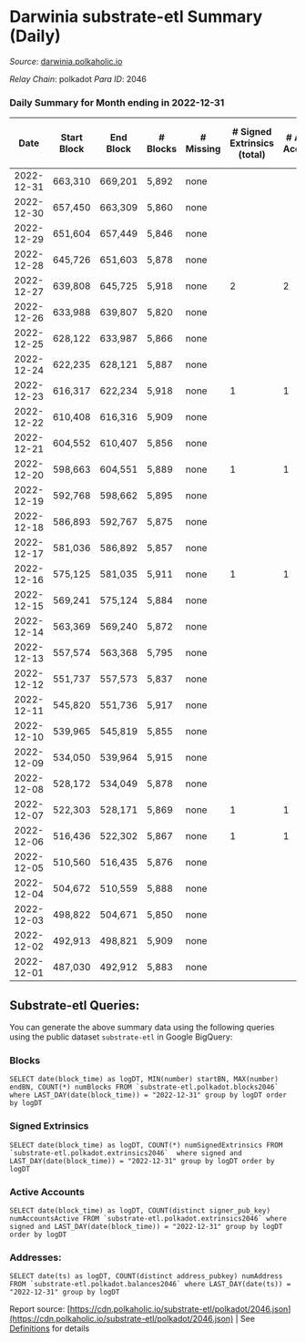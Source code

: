 # Darwinia substrate-etl Summary (Daily)

_Source_: [darwinia.polkaholic.io](https://darwinia.polkaholic.io)

*Relay Chain*: polkadot
*Para ID*: 2046



### Daily Summary for Month ending in 2022-12-31


| Date | Start Block | End Block | # Blocks | # Missing | # Signed Extrinsics (total) | # Active Accounts | # Addresses with Balances | # Events | # Transfers | # XCM Transfers In | # XCM Transfers Out |
| ---- | ----------- | --------- | -------- | --------- | --------------------------- | ----------------- | ------------------------- | -------- | ----------- | ------------------ | ------------------- |
| 2022-12-31 | 663,310 | 669,201 | 5,892 | none  |  |  | 22 | 11,787 |   |   |   |
| 2022-12-30 | 657,450 | 663,309 | 5,860 | none  |  |  | 22 | 11,723 |   |   |   |
| 2022-12-29 | 651,604 | 657,449 | 5,846 | none  |  |  | 22 | 11,695 |   |   |   |
| 2022-12-28 | 645,726 | 651,603 | 5,878 | none  |  |  | 22 | 11,760 |   |   |   |
| 2022-12-27 | 639,808 | 645,725 | 5,918 | none  | 2 | 2 | 22 | 11,976 | 122  | 1  | 1  |
| 2022-12-26 | 633,988 | 639,807 | 5,820 | none  |  |  | 21 | 11,643 |   |   |   |
| 2022-12-25 | 628,122 | 633,987 | 5,866 | none  |  |  | 21 | 11,736 |   |   |   |
| 2022-12-24 | 622,235 | 628,121 | 5,887 | none  |  |  | 21 | 11,777 |   |   |   |
| 2022-12-23 | 616,317 | 622,234 | 5,918 | none  | 1 | 1 | 21 | 11,913 | 61  | 1  | 1  |
| 2022-12-22 | 610,408 | 616,316 | 5,909 | none  |  |  | 21 | 11,821 |   |   |   |
| 2022-12-21 | 604,552 | 610,407 | 5,856 | none  |  |  | 21 | 11,716 |   |   |   |
| 2022-12-20 | 598,663 | 604,551 | 5,889 | none  | 1 | 1 | 21 | 11,787 |   |   |   |
| 2022-12-19 | 592,768 | 598,662 | 5,895 | none  |  |  | 21 | 11,793 |   |   |   |
| 2022-12-18 | 586,893 | 592,767 | 5,875 | none  |  |  | 21 | 11,753 |   |   |   |
| 2022-12-17 | 581,036 | 586,892 | 5,857 | none  |  |  | 21 | 11,718 |   |   |   |
| 2022-12-16 | 575,125 | 581,035 | 5,911 | none  | 1 | 1 | 21 | 11,895 | 61  | 1  | 1  |
| 2022-12-15 | 569,241 | 575,124 | 5,884 | none  |  |  | 21 | 11,771 |   |   |   |
| 2022-12-14 | 563,369 | 569,240 | 5,872 | none  |  |  | 21 | 11,748 |   |   |   |
| 2022-12-13 | 557,574 | 563,368 | 5,795 | none  |  |  |  | 11,593 |   |   |   |
| 2022-12-12 | 551,737 | 557,573 | 5,837 | none  |  |  | 21 | 11,677 |   |   |   |
| 2022-12-11 | 545,820 | 551,736 | 5,917 | none  |  |  | 21 | 11,837 |   |   |   |
| 2022-12-10 | 539,965 | 545,819 | 5,855 | none  |  |  | 21 | 11,714 |   |   |   |
| 2022-12-09 | 534,050 | 539,964 | 5,915 | none  |  |  | 21 | 11,833 |   |   |   |
| 2022-12-08 | 528,172 | 534,049 | 5,878 | none  |  |  | 21 | 11,759 |   |   |   |
| 2022-12-07 | 522,303 | 528,171 | 5,869 | none  | 1 | 1 | 21 | 11,811 | 61  | 1  | 1  |
| 2022-12-06 | 516,436 | 522,302 | 5,867 | none  | 1 | 1 | 21 | 11,808 | 61  | 1  | 1  |
| 2022-12-05 | 510,560 | 516,435 | 5,876 | none  |  |  | 21 | 11,755 |   |   |   |
| 2022-12-04 | 504,672 | 510,559 | 5,888 | none  |  |  | 21 | 11,782 |   | 1  |   |
| 2022-12-03 | 498,822 | 504,671 | 5,850 | none  |  |  | 21 | 11,703 |   |   |   |
| 2022-12-02 | 492,913 | 498,821 | 5,909 | none  |  |  | 21 | 11,822 |   |   |   |
| 2022-12-01 | 487,030 | 492,912 | 5,883 | none  |  |  | 21 | 11,769 |   |   |   |

## Substrate-etl Queries:
You can generate the above summary data using the following queries using the public dataset `substrate-etl` in Google BigQuery:


### Blocks
```
SELECT date(block_time) as logDT, MIN(number) startBN, MAX(number) endBN, COUNT(*) numBlocks FROM `substrate-etl.polkadot.blocks2046`  where LAST_DAY(date(block_time)) = "2022-12-31" group by logDT order by logDT
```


### Signed Extrinsics
```
SELECT date(block_time) as logDT, COUNT(*) numSignedExtrinsics FROM `substrate-etl.polkadot.extrinsics2046`  where signed and LAST_DAY(date(block_time)) = "2022-12-31" group by logDT order by logDT
```


### Active Accounts
```
SELECT date(block_time) as logDT, COUNT(distinct signer_pub_key) numAccountsActive FROM `substrate-etl.polkadot.extrinsics2046` where signed and LAST_DAY(date(block_time)) = "2022-12-31" group by logDT order by logDT
```


### Addresses:
```
SELECT date(ts) as logDT, COUNT(distinct address_pubkey) numAddress FROM `substrate-etl.polkadot.balances2046` where LAST_DAY(date(ts)) = "2022-12-31" group by logDT
```



Report source: [https://cdn.polkaholic.io/substrate-etl/polkadot/2046.json](https://cdn.polkaholic.io/substrate-etl/polkadot/2046.json) | See [Definitions](/DEFINITIONS.md) for details
